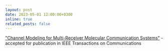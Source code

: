 ```yaml
---
layout: post
date: 2023-05-01 12:00:00+0300
inline: true
related_posts: false
---
```


["Channel Modeling for Multi-Receiver Molecular Communication Systems"](https://ieeexplore.ieee.org/abstract/document/10138628) - accepted for publication in IEEE Transactions on Communications